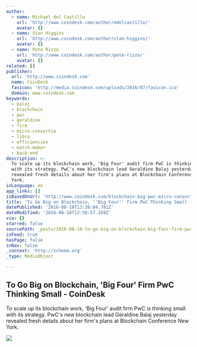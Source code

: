 ```yaml
---
author:
  - name: Michael del Castillo
    url: 'http://www.coindesk.com/author/mdelcastillo/'
    avatar: {}
  - name: Stan Higgins
    url: 'http://www.coindesk.com/author/stan-higgins/'
    avatar: {}
  - name: Pete Rizzo
    url: 'http://www.coindesk.com/author/pete-rizzo/'
    avatar: {}
related: []
publisher:
  url: 'http://www.coindesk.com'
  name: CoinDesk
  favicon: 'http://media.coindesk.com/uploads/2016/07/favicon.ico'
  domain: www.coindesk.com
keywords:
  - balaj
  - blockchain
  - pwc
  - geraldine
  - firm
  - micro-consortia
  - libra
  - efficiencies
  - match-maker
  - back-end
description: >-
  To scale up its blockchain work, 'Big Four' audit firm PwC is thinking small
  with its strategy. PwC's new blockchain lead Geraldine Balaj yesterday
  revealed fresh details about her firm's plans at Blockchain Conference New
  York.
inLanguage: en
app_links: []
isBasedOnUrl: 'http://www.coindesk.com/blockchain-big-pwc-micro-consortia/'
title: 'To Go Big on Blockchain, ''Big Four'' Firm PwC Thinking Small - CoinDesk'
datePublished: '2016-08-18T13:36:04.781Z'
dateModified: '2016-08-18T12:50:57.269Z'
via: {}
starred: false
sourcePath: _posts/2016-08-18-to-go-big-on-blockchain-big-four-firm-pwc-thinking-small.md
inFeed: true
hasPage: false
inNav: false
_context: 'http://schema.org'
_type: MediaObject

---
```

<article style=""><h1>To Go Big on Blockchain, 'Big Four' Firm PwC Thinking Small - CoinDesk</h1><p>To scale up its blockchain work, 'Big Four' audit firm PwC is thinking small with its strategy. PwC's new blockchain lead Geraldine Balaj yesterday revealed fresh details about her firm's plans at Blockchain Conference New York.</p><img src="https://media.coindesk.com/uploads/2016/08/IMG_9241.jpg" /></article>